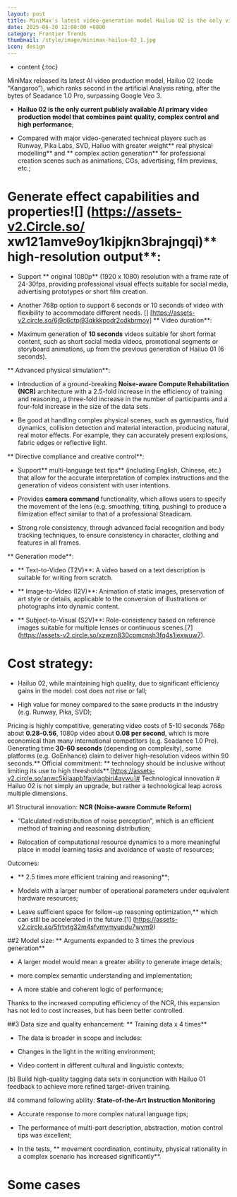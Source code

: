 ```yaml
---
layout: post
title: MiniMax's latest video-generation model Hailuo 02 is the only video model in the world that combines quality, complex control and high performance.
date: 2025-06-30 12:00:00 +0800
category: Frontier Trends
thumbnail: /style/image/minimax-hailuo-02_1.jpg
icon: design
---
```

* content
{:toc}

MiniMax released its latest AI video production model, Hailuo 02 (code “Kangaroo”), which ranks second in the artificial Analysis rating, after the bytes of Seadance 1.0 Pro, surpassing Google Veo 3.

- **Hailuo 02 is the only current publicly available AI primary video production model that combines paint quality, complex control and high performance**;

- Compared with major video-generated technical players such as Runway, Pika Labs, SVD, Hailuo with greater weight** real physical modelling** and ** complex action generation** for professional creation scenes such as animations, CGs, advertising, film previews, etc.;

# Generate effect capabilities and properties![] (https://assets-v2.Circle.so/ xw121amve9oy1kipjkn3brajngqi)** high-resolution output**:

- Support ** original 1080p** (1920 x 1080) resolution with a frame rate of 24-30fps, providing professional visual effects suitable for social media, advertising prototypes or short film creation.

- Another 768p option to support 6 seconds or 10 seconds of video with flexibility to accommodate different needs. [] [https://assets-v2.circle.so/6j9c6ctpj93qkkkpodr2cdkbrmoy] ** Video duration**:

- Maximum generation of **10 seconds** videos suitable for short format content, such as short social media videos, promotional segments or storyboard animations, up from the previous generation of Hailuo 01 (6 seconds).

** Advanced physical simulation**:

- Introduction of a ground-breaking **Noise-aware Compute Rehabilitation (NCR)** architecture with a 2.5-fold increase in the efficiency of training and reasoning, a three-fold increase in the number of participants and a four-fold increase in the size of the data sets.

- Be good at handling complex physical scenes, such as gymnastics, fluid dynamics, collision detection and material interaction, producing natural, real motor effects. For example, they can accurately present explosions, fabric edges or reflective light.

** Directive compliance and creative control**:

- Support** multi-language text tips** (including English, Chinese, etc.) that allow for the accurate interpretation of complex instructions and the generation of videos consistent with user intentions.

- Provides **camera command** functionality, which allows users to specify the movement of the lens (e.g. smoothing, tilting, pushing) to produce a filmization effect similar to that of a professional Steadicam.

- Strong role consistency, through advanced facial recognition and body tracking techniques, to ensure consistency in character, clothing and features in all frames.

** Generation mode**:

- ** Text-to-Video (T2V)**: A video based on a text description is suitable for writing from scratch.

- ** Image-to-Video (I2V)**: Animation of static images, preservation of art style or details, applicable to the conversion of illustrations or photographs into dynamic content.

- ** Subject-to-Visual (S2V)**: Role-consistency based on reference images suitable for multiple lenses or continuous scenes.[7] (https://assets-v2.circle.so/xzwzn830cpmcnsh3fq4s1iexwuw7).

# Cost strategy:

- Hailuo 02, while maintaining high quality, due to significant efficiency gains in the model: cost does not rise or fall;

- High value for money compared to the same products in the industry (e.g. Runway, Pika, SVD);

Pricing is highly competitive, generating video costs of 5-10 seconds 768p about **0.28-0.56**, 1080p video about **0.08 per second**, which is more economical than many international competitors (e.g. Seadance 1.0 Pro). Generating time **30-60 seconds** (depending on complexity), some platforms (e.g. GoEnhance) claim to deliver high-resolution videos within 90 seconds.** Official commitment: ** technology should be inclusive without limiting its use to high thresholds**.[https://assets-v2.circle.so/anwc5kiiaapb1fajvlagbiri4aywu]# Technological innovation # Hailuo 02 is not simply an upgrade, but rather a technological leap across multiple dimensions.

#1 Structural innovation: **NCR (Noise-aware Commute Reform)**

- “Calculated redistribution of noise perception”, which is an efficient method of training and reasoning distribution;

- Relocation of computational resource dynamics to a more meaningful place in model learning tasks and avoidance of waste of resources;

Outcomes:

- ** 2.5 times more efficient training and reasoning**;

- Models with a larger number of operational parameters under equivalent hardware resources;

- Leave sufficient space for follow-up reasoning optimization,** which can still be accelerated in the future.[1] (https://assets-v2.circle.so/5frtvtg32m4sfvmymyupdu7wym9)

##2 Model size: ** Arguments expanded to 3 times the previous generation**

- A larger model would mean a greater ability to generate image details;

- more complex semantic understanding and implementation;

- A more stable and coherent logic of performance;

Thanks to the increased computing efficiency of the NCR, this expansion has not led to cost increases, but has been better controlled.

##3 Data size and quality enhancement: ** Training data x 4 times**

- The data is broader in scope and includes:

- Changes in the light in the writing environment;

- Video content in different cultural and linguistic contexts;

(b) Build high-quality tagging data sets in conjunction with Hailuo 01 feedback to achieve more refined target-driven training.

#4 command following ability: **State-of-the-Art Instruction Monitoring**

- Accurate response to more complex natural language tips;

- The performance of multi-part description, abstraction, motion control tips was excellent;

- In the tests, ** movement coordination, continuity, physical rationality in a complex scenario has increased significantly**.

# Some cases



